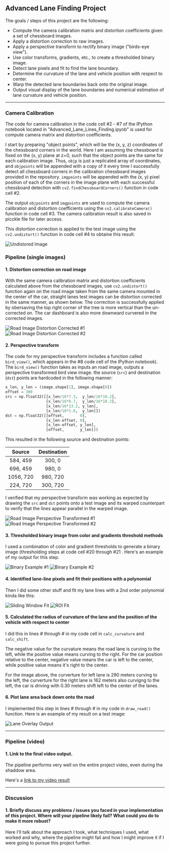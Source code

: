 ## Advanced Lane Finding Project

The goals / steps of this project are the following:

* Compute the camera calibration matrix and distortion coefficients given a set of chessboard images.
* Apply a distortion correction to raw images.
* Apply a perspective transform to rectify binary image ("birds-eye view").
* Use color transforms, gradients, etc., to create a thresholded binary image.
* Detect lane pixels and fit to find the lane boundary.
* Determine the curvature of the lane and vehicle position with respect to center.
* Warp the detected lane boundaries back onto the original image.
* Output visual display of the lane boundaries and numerical estimation of lane curvature and vehicle position.

[//]: # (Image References)

[image1]: ./output_images/undist_calibration.png "Undistorted"
[image2]: ./output_images/road_undistort1.png "Road Image Distortion Corrected #1"
[image3]: ./output_images/road_undistort2.png "Road Image Distortion Corrected #2"
[image4]: ./output_images/road_transformed1.png "Road Image Perspective Transformed #1"
[image5]: ./output_images/road_transformed1.png "Road Image Perspective Transformed #2"
[image6]: ./output_images/binary1.png "Binary Example #1"
[image7]: ./output_images/binary4.png "Binary Example #2"
[image8]: ./output_images/color_fit_sliding.png "Sliding Window Fit"
[image9]: ./output_images/color_fit_roi.png "ROI Fit"
[image10]: ./output_images/lane_overlay.png "Lane Overlay Output"
[video1]: ./project_video_output.mp4 "Video"

---

### Camera Calibration

The code for camera calibration in the code cell #2 - #7 of the IPython notebook located in "Advanced_Lane_Lines_Finding.ipynb" is used for compute camera matrix and distortion coefficients.

I start by preparing "object points", which will be the (x, y, z) coordinates of the chessboard corners in the world. Here I am assuming the chessboard is fixed on the (x, y) plane at z=0, such that the object points are the same for each calibration image.  Thus, `objp` is just a replicated array of coordinates, and `objpoints` will be appended with a copy of it every time I successfully detect all chessboard corners in the calibration chessboard images provided in the repository.  `imgpoints` will be appended with the (x, y) pixel position of each of the corners in the image plane with each successful chessboard detection with `cv2.findChessboardCorners()` function in code cell #2.

The output `objpoints` and `imgpoints` are used to compute the camera calibration and distortion coefficients using the `cv2.calibrateCamera()` function in code cell #3. The camera calibration result is also saved in picckle file for later access.

This distortion correction is applied to the test image using the `cv2.undistort()` function in code cell #4 to obtaine this result: 

![Undistored Image][image1]

### Pipeline (single images)

#### 1. Distortion correction on road image

With the same camera calibration matrix and distortion coefficients calculated above from the chessboard images, use `cv2.undistort()` function again on the road image taken from the same camera mounted in the center of the car, straight lanes test images can be distortion corrected in the same manner, as shown below. The correction is successfully applied by obersaving the top right corner of the tree is more vertical than the un-corrected on. The car dashboard is also more downward curvered in the corrected images.

![Road Image Distortion Corrected #1][image2]
![Road Image Distortion Corrected #2][image3]


#### 2. Perspective transform

The code for my perspective transform includes a function called `bird_view()`, which appears in the #8 code cell of the IPython notebook).  The `bird_view()` function takes as inputs an road image, outputs a perspective transformed bird view image. 
the source (`src`) and destination (`dst`) points are hardcoded in the following manner:

```python
x_len, y_len = (image.shape[1], image.shape[0])
offset = 300
src = np.float32([[x_len/16*7.3,  y_len/16*10.2], 
                  [x_len/16*8.7,  y_len/16*10.2], 
                  [x_len/16*13.2, y_len],
                  [x_len/16*2.8,  y_len]])
dst = np.float32([[offset,       0], 
                  [x_len-offset, 0], 
                  [x_len-offset, y_len], 
                  [offset,       y_len]])
```

This resulted in the following source and destination points:

| Source        | Destination   | 
|:-------------:|:-------------:| 
|  584,  459    |   300,    0   | 
|  696,  459    |   980,    0   |
| 1056,  720    |   980,  720   |
|  224,  720    |   300,  720   |

I verified that my perspective transform was working as expected by drawing the `src` and `dst` points onto a test image and its warped counterpart to verify that the lines appear parallel in the warped image.

![Road Image Perspective Transformed #1][image4]
![Road Image Perspective Transformed #2][image5]


#### 3. Thresholded binary image from color and gradients threshold methods

I used a combination of color and gradient thresholds to generate a binary image (thresholding steps at code cell #20 through #21 . Here's an example of my output for this step.

![Binary Example #1][image6]
![Binary Example #2][image7]

#### 4. Identified lane-line pixels and fit their positions with a polynomial

Then I did some other stuff and fit my lane lines with a 2nd order polynomial kinda like this:

![Sliding Window Fit][image8]
![ROI Fit][image9]

#### 5. Calculated the radius of curvature of the lane and the position of the vehicle with respect to center

I did this in lines # through # in my code cell in `calc_curvature` and `calc_shift`.

The negative value for the curvature means the road lane is curving to the left, while the positive value means curving to the right.
For the car position relative to the center, negative value means the car is left to the center, while positive value means it's right to the center.

For the image above, the curverture for left lane is 290 meters curving to the left, the curverture for the right lane is 162 meters also curvigng to the left, the car is driving with 0.30 meters shift left to the center of the lanes.

#### 6. Plot lane area back down onto the road

I implemented this step in lines # through # in my code in `draw_road()` function.  Here is an example of my result on a test image:

![Lane Overlay Output][image10]

---

### Pipeline (video)

#### 1. Link to the final video output.  

The pipeline performs very well on the entire project video, even during the shaddow area.

Here's a [link to my video result][video1]

---

### Discussion

#### 1. Briefly discuss any problems / issues you faced in your implementation of this project.  Where will your pipeline likely fail?  What could you do to make it more robust?

Here I'll talk about the approach I took, what techniques I used, what worked and why, where the pipeline might fail and how I might improve it if I were going to pursue this project further.  
